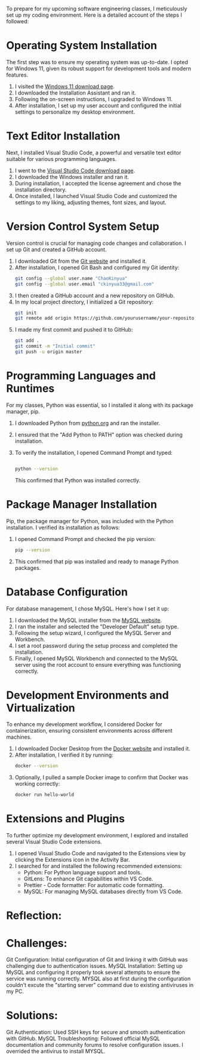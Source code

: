 To prepare for my upcoming software engineering classes, I meticulously set up my coding environment. Here is a detailed account of the steps I followed:

# Operating System Installation
The first step was to ensure my operating system was up-to-date. I opted for Windows 11, given its robust support for development tools and modern features.

1. I visited the [Windows 11 download page](https://www.microsoft.com/software-download/windows11).
2. I downloaded the Installation Assistant and ran it.
3. Following the on-screen instructions, I upgraded to Windows 11.
4. After installation, I set up my user account and configured the initial settings to personalize my desktop environment.

# Text Editor Installation
Next, I installed Visual Studio Code, a powerful and versatile text editor suitable for various programming languages.

1. I went to the [Visual Studio Code download page](https://code.visualstudio.com/Download).
2. I downloaded the Windows installer and ran it.
3. During installation, I accepted the license agreement and chose the installation directory.
4. Once installed, I launched Visual Studio Code and customized the settings to my liking, adjusting themes, font sizes, and layout.

# Version Control System Setup
Version control is crucial for managing code changes and collaboration. I set up Git and created a GitHub account.

1. I downloaded Git from the [Git website](https://git-scm.com/downloads) and installed it.
2. After installation, I opened Git Bash and configured my Git identity:
   ```bash
   git config --global user.name "ChaoKinyua"
   git config --global user.email "ckinyua33@gmail.com"
   ```
3. I then created a GitHub account and a new repository on GitHub.
4. In my local project directory, I initialized a Git repository:
   ```bash
   git init
   git remote add origin https://github.com/yourusername/your-repository.git
   ```
5. I made my first commit and pushed it to GitHub:
   ```bash
   git add .
   git commit -m "Initial commit"
   git push -u origin master
   ```

# Programming Languages and Runtimes
For my classes, Python was essential, so I installed it along with its package manager, pip.

1. I downloaded Python from [python.org](http://www.python.org) and ran the installer.
2. I ensured that the "Add Python to PATH" option was checked during installation.
3. To verify the installation, I opened Command Prompt and typed:
   ```bash

   python --version
   ```

   This confirmed that Python was installed correctly.

# Package Manager Installation
Pip, the package manager for Python, was included with the Python installation. I verified its installation as follows:

1. I opened Command Prompt and checked the pip version:
   ```bash
   pip --version
   ```
2. This confirmed that pip was installed and ready to manage Python packages.

# Database Configuration
For database management, I chose MySQL. Here's how I set it up:

1. I downloaded the MySQL installer from the [MySQL website](https://dev.mysql.com/downloads/windows/installer/5.7.html).
2. I ran the installer and selected the "Developer Default" setup type.
3. Following the setup wizard, I configured the MySQL Server and Workbench.
4. I set a root password during the setup process and completed the installation.
5. Finally, I opened MySQL Workbench and connected to the MySQL server using the root account to ensure everything was functioning correctly.

# Development Environments and Virtualization
To enhance my development workflow, I considered Docker for containerization, ensuring consistent environments across different machines.

1. I downloaded Docker Desktop from the [Docker website](https://www.docker.com/products/docker-desktop/) and installed it.
2. After installation, I verified it by running:
   ```bash
   docker --version
   ```
3. Optionally, I pulled a sample Docker image to confirm that Docker was working correctly:
   ```bash
   docker run hello-world
   ```

# Extensions and Plugins
To further optimize my development environment, I explored and installed several Visual Studio Code extensions.

1. I opened Visual Studio Code and navigated to the Extensions view by clicking the Extensions icon in the Activity Bar.
2. I searched for and installed the following recommended extensions:
   - Python: For Python language support and tools.
   - GitLens: To enhance Git capabilities within VS Code.
   - Prettier - Code formatter: For automatic code formatting.
   - MySQL: For managing MySQL databases directly from VS Code.

# Reflection:
# Challenges:
Git Configuration: Initial configuration of Git and linking it with GitHub was challenging due to authentication issues.
MySQL Installation: Setting up MySQL and configuring it properly took several attempts to ensure the service was running correctly.
MYSQL also at first during the configuration couldn't excute the "starting server" command due to existing antiviruses in my PC.

# Solutions:
Git Authentication: Used SSH keys for secure and smooth authentication with GitHub.
MySQL Troubleshooting: Followed official MySQL documentation and community forums to resolve configuration issues.
I overrided the antivirus to install MYSQL.
